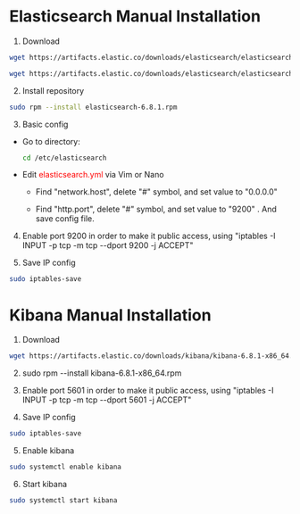 # Elasticsearch Manual Installation

1. Download

```bash
wget https://artifacts.elastic.co/downloads/elasticsearch/elasticsearch-6.8.1.rpm
```
```bash
wget https://artifacts.elastic.co/downloads/elasticsearch/elasticsearch-6.8.1.rpm.sha512
```

2. Install repository

```bash
sudo rpm --install elasticsearch-6.8.1.rpm
```

3. Basic config

- Go to directory:

  ```bash
  cd /etc/elasticsearch
  ```
- Edit <span style='color:red'>elasticsearch.yml</span> via Vim or Nano
  
  - Find "network.host", delete "#" symbol, and set value to "0.0.0.0" 
  
  - Find "http.port", delete "#" symbol, and set value to "9200" . And save config file.
  
4. Enable port 9200 in order to make it public access, using "iptables -I INPUT -p tcp -m tcp --dport 9200 -j ACCEPT"

5. Save IP config

```bash
sudo iptables-save
```

# Kibana Manual Installation

1. Download

```bash
wget https://artifacts.elastic.co/downloads/kibana/kibana-6.8.1-x86_64.rpm
```
2. sudo rpm --install kibana-6.8.1-x86_64.rpm

3. Enable port 5601 in order to make it public access, using "iptables -I INPUT -p tcp -m tcp --dport 5601 -j ACCEPT"

4. Save IP config

```bash
sudo iptables-save
```

5. Enable kibana

```bash
sudo systemctl enable kibana
```

6. Start kibana

```bash
sudo systemctl start kibana
```
